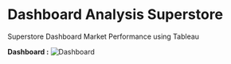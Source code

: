# Dashboard Analysis Superstore
Superstore Dashboard Market Performance using Tableau

**Dashboard :**
![Dashboard](https://github.com/adrianfrd/Tableau/assets/141285760/5cfb45ba-8b31-476a-bff4-79633d42a7d6)
